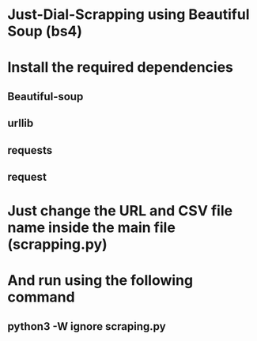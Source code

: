 # Just-Dial-Scrapping using Beautiful Soup (bs4)
# Install the required dependencies 
## Beautiful-soup 
## urllib 
## requests 
## request
# Just change the URL and CSV file name inside the main file (scrapping.py)
# And run using the following command
## python3 -W ignore scraping.py
